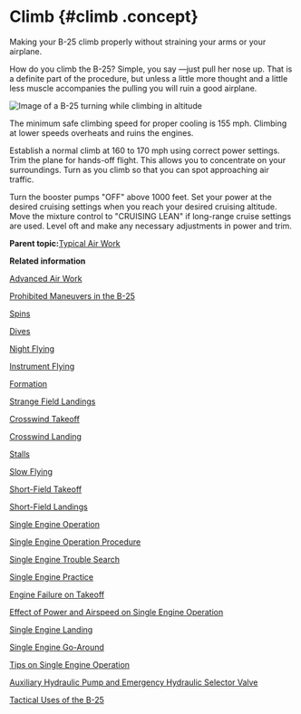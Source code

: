 # Climb {#climb .concept}

Making your B-25 climb properly without straining your arms or your airplane.

How do you climb the B-25? Simple, you say —just pull her nose up. That is a definite part of the procedure, but unless a little more thought and a little less muscle accompanies the pulling you will ruin a good airplane.

![Image of a B-25 turning while climbing in altitude](../images/climb_turn_as_you_climb.png "Turn as you climb")

The minimum safe climbing speed for proper cooling is 155 mph. Climbing at lower speeds overheats and ruins the engines.

Establish a normal climb at 160 to 170 mph using correct power settings. Trim the plane for hands-off flight. This allows you to concentrate on your surroundings. Turn as you climb so that you can spot approaching air traffic.

Turn the booster pumps "OFF" above 1000 feet. Set your power at the desired cruising settings when you reach your desired cruising altitude. Move the mixture control to "CRUISING LEAN" if long-range cruise settings are used. Level oft and make any necessary adjustments in power and trim.

**Parent topic:**[Typical Air Work](../topics/typical_air_work.md)

**Related information**  


[Advanced Air Work](../topics/advanced_air_work.md)

[Prohibited Maneuvers in the B-25](../topics/prohibited_maneuvers_in_the_b_25.md)

[Spins](../topics/spins.md)

[Dives](../topics/dives.md)

[Night Flying](../topics/night_flying.md)

[Instrument Flying](../topics/instrument_flying.md)

[Formation](../topics/formation.md)

[Strange Field Landings](../topics/strange_field_landings.md)

[Crosswind Takeoff](../topics/crosswind_takeoff.md)

[Crosswind Landing](../topics/crosswind_landing.md)

[Stalls](../topics/stalls.md)

[Slow Flying](../topics/slow_flying.md)

[Short-Field Takeoff](../topics/short_field_takeoff.md)

[Short-Field Landings](../topics/short_field_landings.md)

[Single Engine Operation](../topics/single_engine_operation.md)

[Single Engine Operation Procedure](../topics/single_engine_operation_procedure.md)

[Single Engine Trouble Search](../topics/single_engine_trouble_search.md)

[Single Engine Practice](../topics/single_engine_practice.md)

[Engine Failure on Takeoff](../topics/engine_failure_on_takeoff.md)

[Effect of Power and Airspeed on Single Engine Operation](../topics/effect_of_power_and_airspeed_on_single_engine_operation.md)

[Single Engine Landing](../topics/single_engine_landing.md)

[Single Engine Go-Around](../topics/single_engine_go_around.md)

[Tips on Single Engine Operation](../topics/tips_on_single_engine_operation.md)

[Auxiliary Hydraulic Pump and Emergency Hydraulic Selector Valve](../topics/auxiliary_hydraulic_pump_and_emergency_hydraulic_selector_valve.md)

[Tactical Uses of the B-25](../topics/tactical_uses_of_the_b_25.md)


